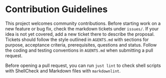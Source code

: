 # Contribution Guidelines

This project welcomes community contributions. Before starting work on a
new feature or bug fix, check the markdown tickets under `issues/`.
If your idea is not yet covered, add a new ticket there to describe the
proposal.
Tickets should follow the style outlined in `AGENTS.md` with sections for
purpose, acceptance criteria, prerequisites, questions and status.
Follow the coding and testing conventions in `AGENTS.md` when submitting
a pull request.

Before opening a pull request, you can run `just lint` to check shell
scripts with ShellCheck and Markdown files with `markdownlint`.
